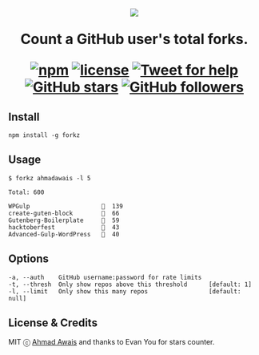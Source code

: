 <h1 align="center">
  <img src="https://on.ahmda.ws/rEHb/c" />

  Count a GitHub user's total forks.


  [![npm](https://img.shields.io/npm/v/forkz.svg?style=flat-square)](https://www.npmjs.com/package/forkz)  [![license](https://img.shields.io/github/license/mashape/apistatus.svg?style=flat-square)](https://github.com/ahmadawais/forkz) [![Tweet for help](https://img.shields.io/twitter/follow/mrahmadawais.svg?style=social&label=Tweet%20@MrAhmadAwais)](https://twitter.com/mrahmadawais/) [![GitHub stars](https://img.shields.io/github/stars/ahmadawais/forkz.svg?style=social&label=Stars)](https://github.com/ahmadawais/forkz/stargazers) [![GitHub followers](https://img.shields.io/github/followers/ahmadawais.svg?style=social&label=Follow)](https://github.com/ahmadawais?tab=followers)

</h1>



## Install

```
npm install -g forkz
```

## Usage

```
$ forkz ahmadawais -l 5

Total: 600

WPGulp                    🍴  139
create-guten-block        🍴  66
Gutenberg-Boilerplate     🍴  59
hacktoberfest             🍴  43
Advanced-Gulp-WordPress   🍴  40
```

## Options

```
-a, --auth    GitHub username:password for rate limits
-t, --thresh  Only show repos above this threshold      [default: 1]
-l, --limit   Only show this many repos                 [default: null]
```

## License & Credits

MIT ⓒ [Ahmad Awais](https://AhmadAwais.com/) and thanks to Evan You for stars counter.